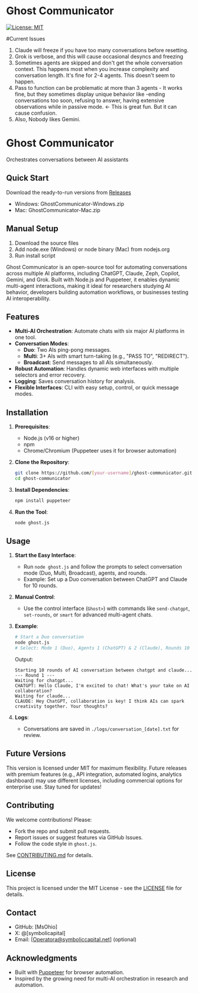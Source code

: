 # Ghost Communicator

[![License: MIT](https://img.shields.io/badge/License-MIT-yellow.svg)](https://opensource.org/licenses/MIT)
 
#Current Issues
  1. Claude will freeze if you have too many conversations before resetting.
  2. Grok is verbose, and this will cause occasional desyncs and freezing
  3. Sometimes agents are skipped and don't get the whole conversation context. This happens most when you increase complexity and conversation length. It's fine for 2-4 agents. This doesn't seem to happen.
  4. Pass to function can be problematic at more than 3 agents - It works fine, but they sometimes display unique behavior like -ending conversations too soon, refusing to answer, having extensive observations while in passive mode. <- This is great fun. But it can cause confusion.
  5. Also, Nobody likes Gemini.
  

 


# Ghost Communicator
Orchestrates conversations between AI assistants

## Quick Start
Download the ready-to-run versions from [Releases](https://github.com/[yourusername]/ghost-communicator/releases)
- Windows: GhostCommunicator-Windows.zip
- Mac: GhostCommunicator-Mac.zip

## Manual Setup
1. Download the source files
2. Add node.exe (Windows) or node binary (Mac) from nodejs.org
3. Run install script

Ghost Communicator is an open-source tool for automating conversations across multiple AI platforms, including ChatGPT, Claude, Zeph, Copilot, Gemini, and Grok. Built with Node.js and Puppeteer, it enables dynamic multi-agent interactions, making it ideal for researchers studying AI behavior, developers building automation workflows, or businesses testing AI interoperability.

## Features

- **Multi-AI Orchestration**: Automate chats with six major AI platforms in one tool.
- **Conversation Modes**:
  - **Duo**: Two AIs ping-pong messages.
  - **Multi**: 3+ AIs with smart turn-taking (e.g., "PASS TO", "REDIRECT").
  - **Broadcast**: Send messages to all AIs simultaneously.
- **Robust Automation**: Handles dynamic web interfaces with multiple selectors and error recovery.
- **Logging**: Saves conversation history for analysis.
- **Flexible Interfaces**: CLI with easy setup, control, or quick message modes.

## Installation

1. **Prerequisites**:
   - Node.js (v16 or higher)
   - npm
   - Chrome/Chromium (Puppeteer uses it for browser automation)

2. **Clone the Repository**:
   ```bash
   git clone https://github.com/[your-username]/ghost-communicator.git
   cd ghost-communicator
   ```

3. **Install Dependencies**:
   ```bash
   npm install puppeteer
   ```

4. **Run the Tool**:
   ```bash
   node ghost.js
   ```

## Usage

1. **Start the Easy Interface**:
   - Run `node ghost.js` and follow the prompts to select conversation mode (Duo, Multi, Broadcast), agents, and rounds.
   - Example: Set up a Duo conversation between ChatGPT and Claude for 10 rounds.

2. **Manual Control**:
   - Use the control interface (`Ghost>`) with commands like `send-chatgpt`, `set-rounds`, or `smart` for advanced multi-agent chats.

3. **Example**:
   ```bash
   # Start a Duo conversation
   node ghost.js
   # Select: Mode 1 (Duo), Agents 1 (ChatGPT) & 2 (Claude), Rounds 10
   ```

   Output:
   ```
   Starting 10 rounds of AI conversation between chatgpt and claude...
   --- Round 1 ---
   Waiting for chatgpt...
   CHATGPT: Hello Claude, I'm excited to chat! What's your take on AI collaboration?
   Waiting for claude...
   CLAUDE: Hey ChatGPT, collaboration is key! I think AIs can spark creativity together. Your thoughts?
   ```

4. **Logs**:
   - Conversations are saved in `./logs/conversation_[date].txt` for review.

## Future Versions

This version is licensed under MIT for maximum flexibility. Future releases with premium features (e.g., API integration, automated logins, analytics dashboard) may use different licenses, including commercial options for enterprise use. Stay tuned for updates!

## Contributing

We welcome contributions! Please:
- Fork the repo and submit pull requests.
- Report issues or suggest features via GitHub Issues.
- Follow the code style in `ghost.js`.

See [CONTRIBUTING.md](CONTRIBUTING.md) for details.

## License

This project is licensed under the MIT License - see the [LICENSE](LICENSE) file for details.

## Contact

- GitHub: [MsOhio]
- X: @[symbolicapital]
- Email: [Operatora@symboliccapital.net] (optional)

## Acknowledgments

- Built with [Puppeteer](https://pptr.dev/) for browser automation.
- Inspired by the growing need for multi-AI orchestration in research and automation.
